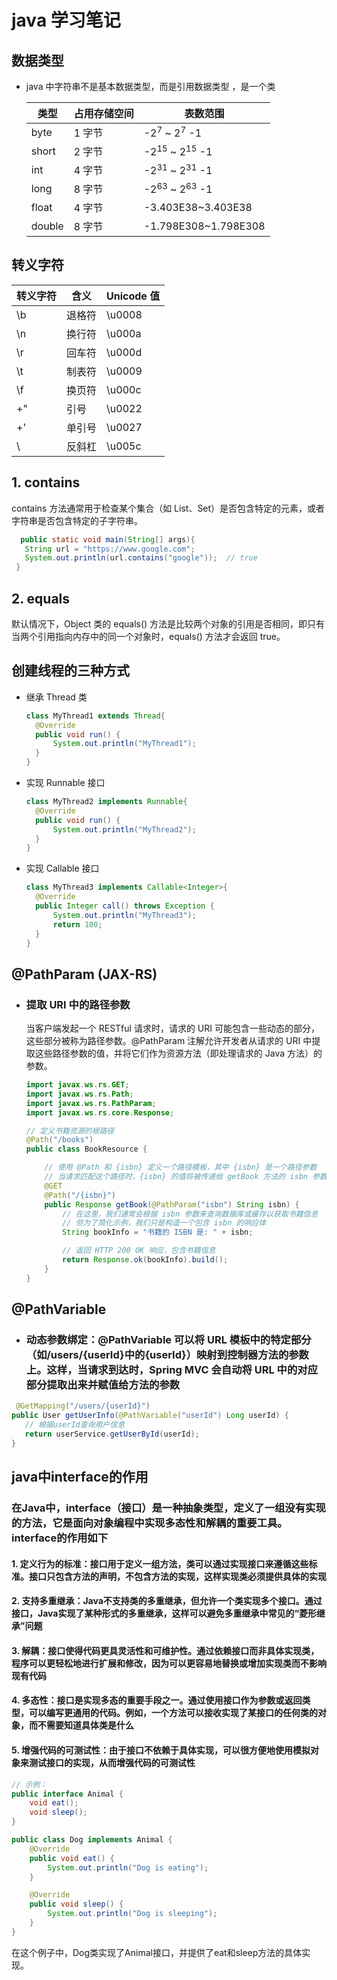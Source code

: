 # java 学习笔记

## 数据类型

- java 中字符串不是基本数据类型，而是引用数据类型 ，是一个类

  | 类型 | 占用存储空间 | 表数范围 |
  | ------ | ------------ | ----------------------------------- |
  | byte | 1 字节 | -2<sup>7</sup> ~ 2<sup>7</sup> -1 |
  | short | 2 字节 | -2<sup>15</sup> ~ 2<sup>15</sup> -1 |
  | int | 4 字节 | -2<sup>31</sup> ~ 2<sup>31</sup> -1 |
  | long | 8 字节 | -2<sup>63</sup> ~ 2<sup>63</sup> -1 |
  | float | 4 字节 | -3.403E38~3.403E38 |
  | double | 8 字节 | -1.798E308~1.798E308 |

## 转义字符

| 转义字符 | 含义   | Unicode 值 |
| -------- | ------ | ---------- |
| \b       | 退格符 | \u0008     |
| \n       | 换行符 | \u000a     |
| \r       | 回车符 | \u000d     |
| \t       | 制表符 | \u0009     |
| \f       | 换页符 | \u000c     |
| \+"      | 引号   | \u0022     |
| \+'      | 单引号 | \u0027     |
| \\       | 反斜杠 | \u005c     |

## 1. contains

contains 方法通常用于检查某个集合（如 List、Set）是否包含特定的元素，或者字符串是否包含特定的子字符串。

```java
  public static void main(String[] args){
   String url = "https://www.google.com";
   System.out.println(url.contains("google"));  // true
 }
```

## 2. equals

默认情况下，Object 类的 equals() 方法是比较两个对象的引用是否相同，即只有当两个引用指向内存中的同一个对象时，equals() 方法才会返回 true。

## 创建线程的三种方式

- 继承 Thread 类

  ```java
  class MyThread1 extends Thread{
    @Override
    public void run() {
        System.out.println("MyThread1");
    }
  }
  ```

- 实现 Runnable 接口

  ```java
  class MyThread2 implements Runnable{
    @Override
    public void run() {
        System.out.println("MyThread2");
    }
  }
  ```

- 实现 Callable 接口

  ```java
  class MyThread3 implements Callable<Integer>{
    @Override
    public Integer call() throws Exception {
        System.out.println("MyThread3");
        return 100;
    }
  }
  ```

## @PathParam (JAX-RS)

- ### 提取 URI 中的路径参数

  当客户端发起一个 RESTful 请求时，请求的 URI 可能包含一些动态的部分，这些部分被称为路径参数。@PathParam 注解允许开发者从请求的 URI 中提取这些路径参数的值，并将它们作为资源方法（即处理请求的 Java 方法）的参数。

  ```java
  import javax.ws.rs.GET;
  import javax.ws.rs.Path;
  import javax.ws.rs.PathParam;
  import javax.ws.rs.core.Response;

  // 定义书籍资源的根路径
  @Path("/books")
  public class BookResource {

      // 使用 @Path 和 {isbn} 定义一个路径模板，其中 {isbn} 是一个路径参数
      // 当请求匹配这个路径时，{isbn} 的值将被传递给 getBook 方法的 isbn 参数
      @GET
      @Path("/{isbn}")
      public Response getBook(@PathParam("isbn") String isbn) {
          // 在这里，我们通常会根据 isbn 参数来查询数据库或缓存以获取书籍信息
          // 但为了简化示例，我们只是构造一个包含 isbn 的响应体
          String bookInfo = "书籍的 ISBN 是: " + isbn;

          // 返回 HTTP 200 OK 响应，包含书籍信息
          return Response.ok(bookInfo).build();
      }
  }
  ```

## @PathVariable

- ### 动态参数绑定：@PathVariable 可以将 URL 模板中的特定部分（如/users/{userId}中的{userId}）映射到控制器方法的参数上。这样，当请求到达时，Spring MVC 会自动将 URL 中的对应部分提取出来并赋值给方法的参数

```java
 @GetMapping("/users/{userId}")
public User getUserInfo(@PathVariable("userId") Long userId) {
   // 根据userId查询用户信息
   return userService.getUserById(userId);
}
```

## java中interface的作用

### 在Java中，interface（接口）是一种抽象类型，定义了一组没有实现的方法，它是面向对象编程中实现多态性和解耦的重要工具。interface的作用如下

#### 1. 定义行为的标准：接口用于定义一组方法，类可以通过实现接口来遵循这些标准。接口只包含方法的声明，不包含方法的实现，这样实现类必须提供具体的实现

#### 2. 支持多重继承：Java不支持类的多重继承，但允许一个类实现多个接口。通过接口，Java实现了某种形式的多重继承，这样可以避免多重继承中常见的“菱形继承”问题

#### 3. 解耦：接口使得代码更具灵活性和可维护性。通过依赖接口而非具体实现类，程序可以更轻松地进行扩展和修改，因为可以更容易地替换或增加实现类而不影响现有代码

#### 4. 多态性：接口是实现多态的重要手段之一。通过使用接口作为参数或返回类型，可以编写更通用的代码。例如，一个方法可以接收实现了某接口的任何类的对象，而不需要知道具体类是什么

#### 5. 增强代码的可测试性：由于接口不依赖于具体实现，可以很方便地使用模拟对象来测试接口的实现，从而增强代码的可测试性

``` java
// 示例：
public interface Animal {
    void eat();
    void sleep();
}

public class Dog implements Animal {
    @Override
    public void eat() {
        System.out.println("Dog is eating");
    }

    @Override
    public void sleep() {
        System.out.println("Dog is sleeping");
    }
}
```

在这个例子中，Dog类实现了Animal接口，并提供了eat和sleep方法的具体实现。
